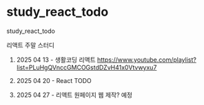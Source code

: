 # study_react_todo

study_react_todo

리액트 주말 스터디

1. 2025 04 13 - 생활코딩 리액트
   https://www.youtube.com/playlist?list=PLuHgQVnccGMCOGstdDZvH41x0Vtvwyxu7

2. 2025 04 20 - React TODO

3. 2025 04 27 - 리액트 원페이지 웹 제작? 예정
